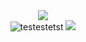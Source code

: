 <div align="center">
<img src="https://cdn.discordapp.com/emojis/774868681586114580.gif?v=1"/><br/>
<img alt="testestetst" src="https://img.shields.io/badge/test-test2-ff4bff">
<img src="https://github.com/aroze123/aroze123/blob/main/t1.png"/>
<div align="center">
